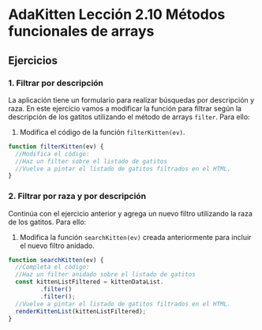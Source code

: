 # AdaKitten Lección 2.10 Métodos funcionales de arrays

## Ejercicios

### 1. Filtrar por descripción

La aplicación tiene un formulario para realizar búsquedas por descripción y raza. En este ejercicio vamos a modificar la función para filtrar según la descripción de los gatitos utilizando el método de arrays `filter`. Para ello:

1. Modifica el código de la función `filterKitten(ev)`.

```js
function filterKitten(ev) {
  //Modifica el código:
  //Haz un filter sobre el listado de gatitos
  //Vuelve a pintar el listado de gatitos filtrados en el HTML.
}
```

### 2. Filtrar por raza y por descripción

Continúa con el ejercicio anterior y agrega un nuevo filtro utilizando la raza de los gatitos. Para ello:

1. Modifica la función `searchKitten(ev)` creada anteriormente para incluir el nuevo filtro anidado.

```js
function searchKitten(ev) {
  //Completa el código:
  //Haz un filter anidado sobre el listado de gatitos
  const kittenListFiltered = kittenDataList.
         .filter()
         .filter();
  //Vuelve a pintar el listado de gatitos filtrados en el HTML.
  renderKittenList(kittenListFiltered);
}
```
